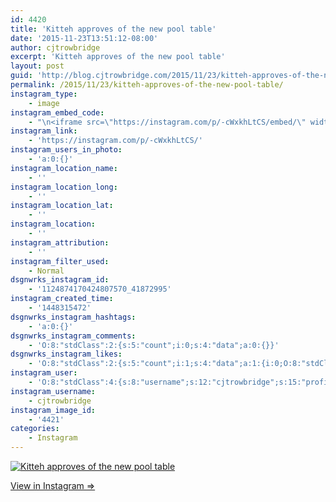 ```yaml
---
id: 4420
title: 'Kitteh approves of the new pool table'
date: '2015-11-23T13:51:12-08:00'
author: cjtrowbridge
excerpt: 'Kitteh approves of the new pool table'
layout: post
guid: 'http://blog.cjtrowbridge.com/2015/11/23/kitteh-approves-of-the-new-pool-table/'
permalink: /2015/11/23/kitteh-approves-of-the-new-pool-table/
instagram_type:
    - image
instagram_embed_code:
    - "\n<iframe src=\"https://instagram.com/p/-cWxkhLtCS/embed/\" width=\"612\" height=\"710\" frameborder=\"0\" scrolling=\"no\" allowtransparency=\"true\" class=\"insta-image-embed\"></iframe>\n"
instagram_link:
    - 'https://instagram.com/p/-cWxkhLtCS/'
instagram_users_in_photo:
    - 'a:0:{}'
instagram_location_name:
    - ''
instagram_location_long:
    - ''
instagram_location_lat:
    - ''
instagram_location:
    - ''
instagram_attribution:
    - ''
instagram_filter_used:
    - Normal
dsgnwrks_instagram_id:
    - '1124874170424807570_41872995'
instagram_created_time:
    - '1448315472'
dsgnwrks_instagram_hashtags:
    - 'a:0:{}'
dsgnwrks_instagram_comments:
    - 'O:8:"stdClass":2:{s:5:"count";i:0;s:4:"data";a:0:{}}'
dsgnwrks_instagram_likes:
    - 'O:8:"stdClass":2:{s:5:"count";i:1;s:4:"data";a:1:{i:0;O:8:"stdClass":4:{s:8:"username";s:13:"chrismanuel86";s:15:"profile_picture";s:109:"https://scontent.cdninstagram.com/hphotos-xta1/t51.2885-19/s150x150/11259521_178077479204724_1852584231_a.jpg";s:2:"id";s:9:"864260425";s:9:"full_name";s:18:"Christopher Manuel";}}}'
instagram_user:
    - 'O:8:"stdClass":4:{s:8:"username";s:12:"cjtrowbridge";s:15:"profile_picture";s:109:"https://scontent.cdninstagram.com/hphotos-xat1/t51.2885-19/s150x150/12081186_1759494767611229_280555941_a.jpg";s:2:"id";s:8:"41872995";s:9:"full_name";s:13:"CJ Trowbridge";}'
instagram_username:
    - cjtrowbridge
instagram_image_id:
    - '4421'
categories:
    - Instagram
---
```


[![Kitteh approves of the new pool table](https://blog.cjtrowbridge.com/wp-content/uploads/2015/11/1448315472-1-1.jpg)](https://instagram.com/p/-cWxkhLtCS/)

[View in Instagram ⇒](https://instagram.com/p/-cWxkhLtCS/)